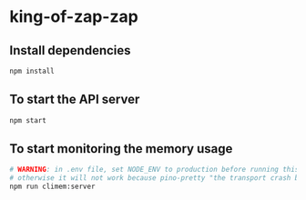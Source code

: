 # king-of-zap-zap

## Install dependencies

```bash
npm install
```

## To start the API server

```bash
npm start
```

## To start monitoring the memory usage

```sh
# WARNING: in .env file, set NODE_ENV to production before running this command, 
# otherwise it will not work because pino-pretty "the transport crash because of a bug  However the error is not reported correctly on the main thread due to a race condition."
npm run climem:server
```
